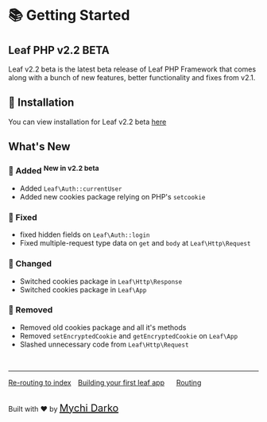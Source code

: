 # 📚 Getting Started

## Leaf PHP v2.2 BETA

Leaf v2.2 beta is the latest beta release of Leaf PHP Framework that comes along with a bunch of new features, better functionality and fixes from v2.1.

## 📁 Installation

You can view installation for Leaf v2.2 beta [here](2.2-beta/intro/)

## What's New

### 📑 Added <sup class="new-tag-1">New in v2.2 beta</sup>

- Added `Leaf\Auth::currentUser`
- Added new cookies package relying on PHP's `setcookie`

### 🔧 Fixed

- fixed hidden fields on `Leaf\Auth::login`
- Fixed multiple-request type data on `get` and `body` at `Leaf\Http\Request`

### 🎈 Changed

- Switched cookies package in `Leaf\Http\Response`
- Switched cookies package in `Leaf\App`

### 🚚 Removed

- Removed old cookies package and all it's methods
- Removed `setEncryptedCookie` and `getEncryptedCookie` on `Leaf\App`
- Slashed unnecessary code from `Leaf\Http\Request`

<br>
<hr>

<a href="#/2.2-beta/intro/htaccess" style="margin: 0px;">Re-routing to index</a>
<a href="#/2.2-beta/intro/first" style="margin: 0px 10px;">Building your first leaf app</a>
<a href="#/2.2-beta/routing/" style="margin: 0px 10px;">Routing</a>

<br>
Built with ❤ by <a href="https://mychi.netlify.com" style="font-size: 20px; color: #111;" target="_blank">Mychi Darko</a>
